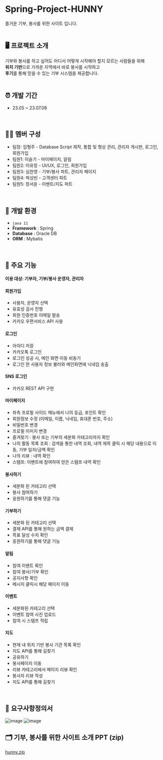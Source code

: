 # Spring-Project-HUNNY
즐거운 기부, 봉사를 위한 사이트 입니다. 
<br><br>



## 🖥️ 프로젝트 소개
기부와 봉사를 하고 싶어도 어디서 어떻게 시작해야 할지 모르는 사람들을 위해  
**위치 기반**으로 가까운 지역에서 바로 봉사를 시작하고   
**후기**를 통해 믿을 수 있는 기부 시스템을 제공합니다.   
<br>

## ⏰ 개발 기간
- 23.05 ~ 23.07.08
<br>


## 🧑‍🦲 멤버 구성
- 팀장: 임형주 - Database Script 제작, 통합 및 형상 관리, 관리자 게시판, 로그인, 회원가입
- 팀원1: 이슬기 - 마이페이지, 알림
- 팀원2: 이유정 - UI/UX, 로그인, 회원가입
- 팀원3: 심찬영 - 기부/봉사 파트, 관리자 페이지
- 팀원4: 박상빈 - 고객센터 파트
- 팀원5: 정서윤 - 이벤트/지도 파트
<br>


## 🔦 개발 환경
- `java 11`
- **Framework** : Spring
- **Database** : Oracle DB
- **ORM** : Mybatis
<br>


## 🔑 주요 기능

#### 이용 대상: 기부자, 기부/봉사 운영자, 관리자

#### 회원가입
- 사용자, 운영자 선택 
- 유효성 검사 진행
- 회원 인증번호 이메일 발송
- 카카오 우편서비스 API 사용

#### 로그인
- 아이디 저장 
- 카카오톡 로그인 
- 로그인 성공 시, 메인 화면 이동 비동기
- 로그인 한 사용자 정보 불러와 메인화면에 닉네임 송출

#### SNS 로그인
- 카카오 REST API 구현

#### 마이페이지
- 좌측 프로필 사이드 메뉴에서 나의 등급, 포인트 확인
- 회원정보 수정 (이메일, 이름, 닉네임, 휴대폰 번호, 주소)
- 비밀번호 변경
- 프로필 이미지 변경
- 즐겨찾기 : 봉사 또는 기부의 세분화 카테고리까지 확인 
- 나의 활동 목록 조회 : 검색을 통한 내역 조회, 내역 제목 클릭 시 해당 내용으로 이동, 기부 일자/금액 확인
- 나의 리뷰 : 내역 확인
- 스탬프: 이벤트에 참여하여 얻은 스탬프 내역 확인

#### 봉사하기
- 세분화 된 카테고리 선택 
- 봉사 참여하기 
- 응원하기를 통해 댓글 기능 

#### 기부하기
- 세분화 된 카테고리 선택 
- 결제 API를 통해 원하는 금액 결제
- 목표 달성 수치 확인 
- 응원하기를 통해 댓글 기능 

#### 알림
- 참여 이벤트 확인 
- 참여 봉사/기부 확인 
- 공지사항 확인 
- 메시지 클릭시 해당 페이지 이동

#### 이벤트
- 세분화된 카테고리 선택 
- 이벤트 참여 사진 업로드 
- 참여 시 스탬프 적립

#### 지도
- 현재 내 위치 기반 봉사 기관 목록 확인
- 지도 API를 통해 길찾기 
- 공유하기
- 봉사페이지 이동
- 리뷰 카테고리에서 페이지 리뷰 확인
- 봉사자 리뷰 작성 
- 지도 API를 통해 길찾기 
<br>



## 📎 요구사항정의서

![image](https://github.com/user-attachments/assets/2108d969-e161-428c-8c94-7b884f079215)
![image](https://github.com/user-attachments/assets/15d069a0-a888-4c18-b70d-0de8170d7a34)
<br>

## 🗂️ 기부, 봉사를 위한 사이트 소개 PPT (zip)
[hunny.zip](https://github.com/user-attachments/files/17330677/hunny.zip)

